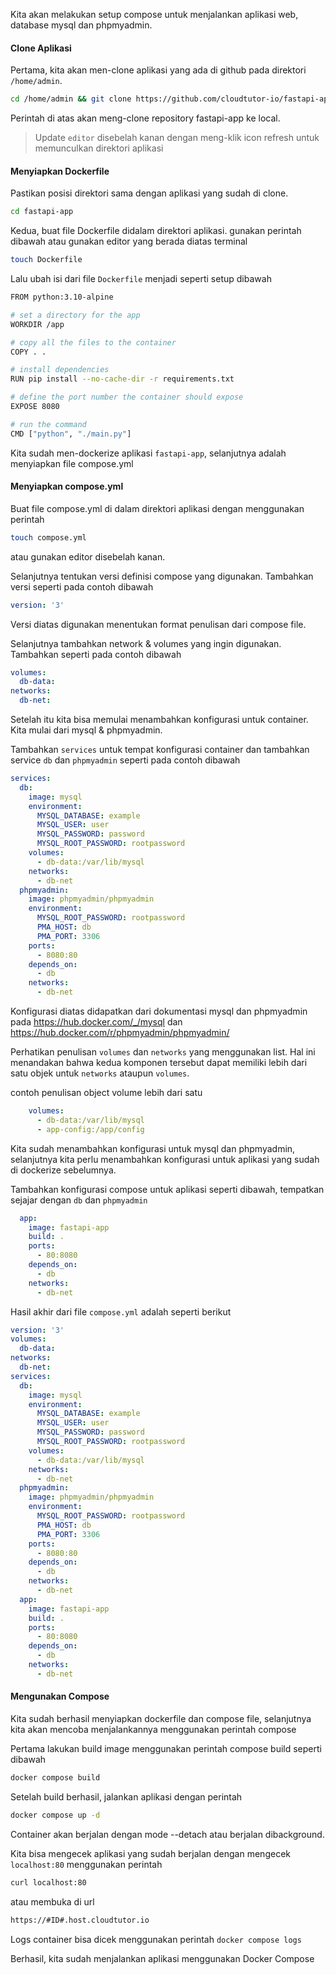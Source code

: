 Kita akan melakukan setup compose untuk menjalankan aplikasi web, database mysql dan phpmyadmin.

#### Clone Aplikasi

Pertama, kita akan men-clone aplikasi yang ada di github pada direktori `/home/admin`.

```{.bash .copy}
cd /home/admin && git clone https://github.com/cloudtutor-io/fastapi-app.git
```

Perintah di atas akan meng-clone repository fastapi-app ke local.

> Update `editor` disebelah kanan dengan meng-klik icon refresh untuk memunculkan direktori aplikasi

#### Menyiapkan Dockerfile

Pastikan posisi direktori sama dengan aplikasi yang sudah di clone.

```{.bash .copy}
cd fastapi-app
```

Kedua, buat file Dockerfile didalam direktori aplikasi.
gunakan perintah dibawah atau gunakan editor yang berada diatas terminal

```{.bash .copy}
touch Dockerfile
```

Lalu ubah isi dari file `Dockerfile` menjadi seperti setup dibawah

```{.bash .copy}
FROM python:3.10-alpine

# set a directory for the app
WORKDIR /app

# copy all the files to the container
COPY . .

# install dependencies
RUN pip install --no-cache-dir -r requirements.txt

# define the port number the container should expose
EXPOSE 8080

# run the command
CMD ["python", "./main.py"]
```

Kita sudah men-dockerize aplikasi `fastapi-app`, selanjutnya adalah menyiapkan file compose.yml

#### Menyiapkan compose.yml

Buat file compose.yml di dalam direktori aplikasi dengan menggunakan perintah

```{.bash .copy}
touch compose.yml
```

atau gunakan editor disebelah kanan.

Selanjutnya tentukan versi definisi compose yang digunakan. Tambahkan versi seperti pada contoh dibawah

```{.yml .copy}
version: '3'
```

Versi diatas digunakan menentukan format penulisan dari compose file.

Selanjutnya tambahkan network & volumes yang ingin digunakan. Tambahkan seperti pada contoh dibawah

```{.yml .copy}
volumes:
  db-data:
networks:
  db-net:
```

Setelah itu kita bisa memulai menambahkan konfigurasi untuk container. Kita mulai dari mysql & phpmyadmin.

Tambahkan `services` untuk tempat konfigurasi container dan tambahkan service `db` dan `phpmyadmin` seperti pada contoh dibawah

```{.yml .copy}
services:
  db:
    image: mysql
    environment:
      MYSQL_DATABASE: example
      MYSQL_USER: user
      MYSQL_PASSWORD: password
      MYSQL_ROOT_PASSWORD: rootpassword
    volumes:
      - db-data:/var/lib/mysql
    networks:
      - db-net
  phpmyadmin:
    image: phpmyadmin/phpmyadmin
    environment:
      MYSQL_ROOT_PASSWORD: rootpassword
      PMA_HOST: db
      PMA_PORT: 3306
    ports:
      - 8080:80
    depends_on:
      - db
    networks:
      - db-net
```

Konfigurasi diatas didapatkan dari dokumentasi mysql dan phpmyadmin pada https://hub.docker.com/_/mysql dan https://hub.docker.com/r/phpmyadmin/phpmyadmin/

Perhatikan penulisan `volumes` dan `networks` yang menggunakan list. Hal ini menandakan bahwa kedua komponen tersebut dapat memiliki lebih dari satu objek untuk `networks` ataupun `volumes`.

contoh penulisan object volume lebih dari satu

```{.yml .copy}
    volumes:
      - db-data:/var/lib/mysql
      - app-config:/app/config
```

Kita sudah menambahkan konfigurasi untuk mysql dan phpmyadmin, selanjutnya kita perlu menambahkan konfigurasi untuk aplikasi yang sudah di dockerize sebelumnya.

Tambahkan konfigurasi compose untuk aplikasi seperti dibawah, tempatkan sejajar dengan `db` dan `phpmyadmin`

```{.yml .copy}
  app:
    image: fastapi-app
    build: .
    ports:
      - 80:8080
    depends_on:
      - db
    networks:
      - db-net
```

Hasil akhir dari file `compose.yml` adalah seperti berikut

```{.yml .copy}
version: '3'
volumes:
  db-data:
networks:
  db-net:
services:
  db:
    image: mysql
    environment:
      MYSQL_DATABASE: example
      MYSQL_USER: user
      MYSQL_PASSWORD: password
      MYSQL_ROOT_PASSWORD: rootpassword
    volumes:
      - db-data:/var/lib/mysql
    networks:
      - db-net
  phpmyadmin:
    image: phpmyadmin/phpmyadmin
    environment:
      MYSQL_ROOT_PASSWORD: rootpassword
      PMA_HOST: db
      PMA_PORT: 3306
    ports:
      - 8080:80
    depends_on:
      - db
    networks:
      - db-net
  app:
    image: fastapi-app
    build: .
    ports:
      - 80:8080
    depends_on:
      - db
    networks:
      - db-net
```

#### Mengunakan Compose

Kita sudah berhasil menyiapkan dockerfile dan compose file, selanjutnya kita akan mencoba menjalankannya menggunakan perintah compose

Pertama lakukan build image menggunakan perintah compose build seperti dibawah

```{.bash .copy}
docker compose build
```

Setelah build berhasil, jalankan aplikasi dengan perintah

```{.bash .copy}
docker compose up -d
```

Container akan berjalan dengan mode --detach atau berjalan dibackground.

Kita bisa mengecek aplikasi yang sudah berjalan dengan mengecek `localhost:80` menggunakan perintah

```{.sh .copy}
curl localhost:80
```

atau membuka di url

```{.sh .copy}
https://#ID#.host.cloudtutor.io
```

Logs container bisa dicek menggunakan perintah `docker compose logs`

Berhasil, kita sudah menjalankan aplikasi menggunakan Docker Compose
